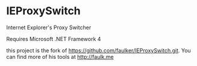 # IEProxySwitch

Internet Explorer's Proxy Switcher

Requires Microsoft .NET Framework 4

this project is the fork of https://github.com/faulker/IEProxySwitch.git. You can find more of his tools at http://faulk.me